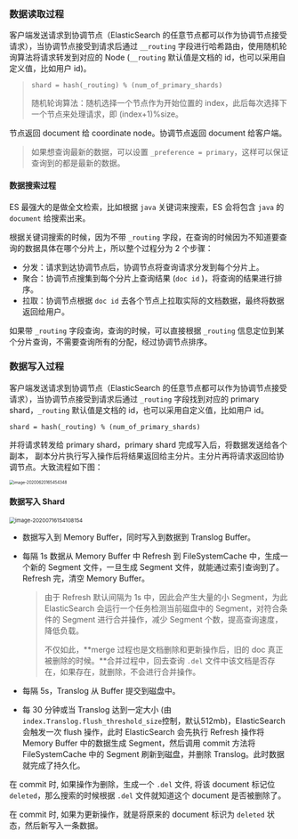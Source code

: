 ### 数据读取过程

客户端发送请求到协调节点（ElasticSearch 的任意节点都可以作为协调节点接受请求），当协调节点接受到请求后通过 `__routing` 字段进行哈希路由，使用随机轮询算法将请求转发到对应的 Node (`__routing` 默认值是文档的 id，也可以采用自定义值，比如用户 id)。

> `shard = hash(_routing) % (num_of_primary_shards)`
>
> 随机轮询算法：随机选择一个节点作为开始位置的 index，此后每次选择下一个节点来处理请求，即 (index+1)%size。

节点返回 document 给 coordinate node。协调节点返回 document 给客户端。

> 如果想查询最新的数据，可以设置 `_preference = primary`，这样可以保证查询到的都是最新的数据。

#### 数据搜索过程

ES 最强大的是做全文检索，比如根据 `java` 关键词来搜索，ES 会将包含 `java` 的 `document` 给搜索出来。

根据关键词搜索的时候，因为不带 `_routing` 字段，在查询的时候因为不知道要查询的数据具体在哪个分片上，所以整个过程分为 2 个步骤：

* 分发：请求到达协调节点后，协调节点将查询请求分发到每个分片上。
* 聚合：协调节点搜集到每个分片上查询结果 (`doc id` )，将查询的结果进行排序。
* 拉取：协调节点根据 `doc id` 去各个节点上拉取实际的文档数据，最终将数据返回给用户。

如果带 `_routing` 字段查询，查询的时候，可以直接根据 `_routing` 信息定位到某个分片查询，不需要查询所有的分配，经过协调节点排序。

### 数据写入过程

客户端发送请求到协调节点（ElasticSearch 的任意节点都可以作为协调节点接受请求），当协调节点接受到请求后通过 `_routing` 字段找到对应的 primary shard，`_routing` 默认值是文档的 id，也可以采用自定义值，比如用户 id。

`shard = hash(_routing) % (num_of_primary_shards)`

并将请求转发给 primary shard，primary shard 完成写入后，将数据发送给各个副本， 副本分片执行写入操作后将结果返回给主分片。主分片再将请求返回给协调节点。大致流程如下图：

<img src="/Users/licheng/Documents/Typora/Picture/image-20200620165454348.png" alt="image-20200620165454348" style="zoom: 50%;" />

#### 数据写入 Shard

<img src="/Users/licheng/Documents/Typora/Picture/image-20200716154108154.png" alt="image-20200716154108154" style="zoom:67%;" />

* 数据写入到 Memory Buffer，同时写入到数据到 Translog Buffer。

* 每隔 1s 数据从 Memory Buffer 中 Refresh 到 FileSystemCache 中，生成一个新的 Segment 文件，一旦生成 Segment 文件，就能通过索引查询到了。Refresh 完，清空 Memory Buffer。

  > 由于 Refresh 默认间隔为 1s 中，因此会产生大量的小 Segment，为此 ElasticSearch 会运行一个任务检测当前磁盘中的 Segment，对符合条件的 Segment 进行合并操作，减少 Segment 个数，提高查询速度，降低负载。
  >
  > 不仅如此，**merge 过程也是文档删除和更新操作后，旧的 doc 真正被删除的时候。**合并过程中，回去查询 `.del` 文件中该文档是否存在，如果存在，就删除，不会进行合并操作。

* 每隔 5s，Translog 从 Buffer 提交到磁盘中。

* 每 30 分钟或当 Translog 达到一定大小 (由`index.Translog.flush_threshold_size`控制，默认512mb)，ElasticSearch 会触发一次 flush 操作，此时 ElasticSearch 会先执行 Refresh 操作将 Memory Buffer 中的数据生成 Segment，然后调用 commit 方法将 FileSystemCache 中的 Segment 刷新到磁盘，并删除 Translog。此时数据就完成了持久化。

在 commit 时, 如果操作为删除，生成一个 `.del` 文件, 将该 document 标记位 `deleted`，那么搜索的时候根据 `.del` 文件就知道这个 document 是否被删除了。

在 commit 时, 如果为更新操作，就是将原来的 document 标识为 `deleted` 状态，然后新写入一条数据。